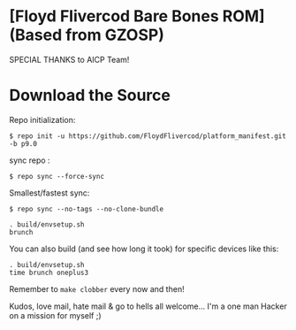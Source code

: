 [Floyd Flivercod Bare Bones ROM](Based from GZOSP)
====================================
SPECIAL THANKS to AICP Team!

Download the Source
===================

Repo initialization:

    $ repo init -u https://github.com/FloydFlivercod/platform_manifest.git -b p9.0


sync repo :

    $ repo sync --force-sync

Smallest/fastest sync:

    $ repo sync --no-tags --no-clone-bundle

    . build/envsetup.sh
    brunch


You can also build (and see how long it took) for specific devices like this:

    . build/envsetup.sh
    time brunch oneplus3 

Remember to `make clobber` every now and then!

Kudos, love mail, hate mail & go to hells all welcome... I'm a one man Hacker on a mission for myself ;)
